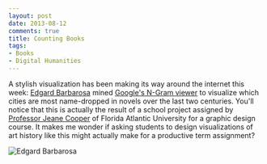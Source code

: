 ```yaml
---
layout: post
date: 2013-08-12
comments: true
title: Counting Books
tags:
- Books
- Digital Humanities
---
```


A stylish visualization has been making its way around the internet this week: [Edgard Barbarosa](http://www.behance.net/gallery/Books-of-Cities-Infographic/9188073) mined [Google's N-Gram viewer](http://books.google.com/ngrams) to visualize which cities are most name-dropped in novels over the last two centuries. You'll notice that this is actually the result of a school project assigned by [Professor Jeane Cooper](http://www.fau.edu/vaah/cooper.php) of Florida Atlantic University for a graphic design course. It makes me wonder if asking students to design visualizations of art history like this might actually make for a productive term assignment?

![Edgard Barbarosa](http://behance.vo.llnwd.net/profiles14/1421121/projects/9188073/20da106eda73e22e821efc6011ed2172.jpg)
